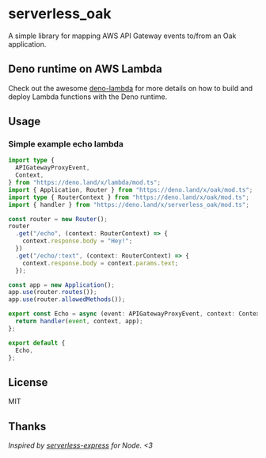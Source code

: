 # serverless_oak

A simple library for mapping AWS API Gateway events to/from an Oak application.

## Deno runtime on AWS Lambda

Check out the awesome [deno-lambda](https://github.com/hayd/deno-lambda) for more details on how to build and deploy Lambda functions with the Deno runtime.

## Usage

### Simple example echo lambda

```typescript
import type {
  APIGatewayProxyEvent,
  Context,
} from "https://deno.land/x/lambda/mod.ts";
import { Application, Router } from "https://deno.land/x/oak/mod.ts";
import type { RouterContext } from "https://deno.land/x/oak/mod.ts";
import { handler } from "https://deno.land/x/serverless_oak/mod.ts";

const router = new Router();
router
  .get("/echo", (context: RouterContext) => {
    context.response.body = "Hey!";
  })
  .get("/echo/:text", (context: RouterContext) => {
    context.response.body = context.params.text;
  });

const app = new Application();
app.use(router.routes());
app.use(router.allowedMethods());

export const Echo = async (event: APIGatewayProxyEvent, context: Context) => {
  return handler(event, context, app);
};

export default {
  Echo,
};
```

## License

MIT

## Thanks

_Inspired by [serverless-express](https://github.com/vendia/serverless-express) for Node. <3_

